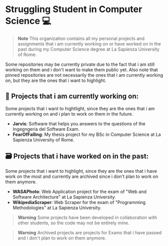 # Struggling Student in Computer Science 💻

> **Note**
> This organization contains all my personal projects and assignments that i am currently working on or have worked on in the past during my Computer Science degree at La Sapienza University of Rome.

Some repositories may be currently private due to the fact that i am still working on them and i don't want to make them public yet. Also note that pinned repositories are not necessarily the ones that i am currently working on, but they are the ones that i want to highlight. 

## 🔨 Projects that i am currently working on:
Some projects that i want to hightlight, since they are the ones that i am currently working on and i plan to work on them in the future.

- **Jarvis**: Software that helps you answers to the questions of the Ingegngeria del Software Exam.
- **FearOfFalling**: My thesis project for my BSc in Computer Science at La Sapienza University of Rome.

## 🗃️ Projects that i have worked on in the past:
Some projects that i want to highlight, since they are the ones that i have work on the most and currently are archived since i don't plan to work on them anymore.

- **WASAPhoto**: Web Application project for the exam of "Web and Software Architecture" at La Sapienza University.
- **WikipediaScraper**: Web Scraper for the exam of "Programming Methodologies" at La Sapienza University.

> **Warning**
> Some projects have been developed in collaboration with other students, so the code may not be entirely mine. 

> **Warning**
> Archived projects are projects for Exams that i have passed and i don't plan to work on them anymore.
